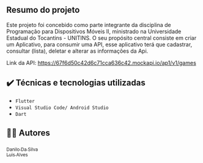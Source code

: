 ## Resumo do projeto
Este projeto foi concebido como parte integrante da disciplina de Programação para Dispositivos Móveis II, ministrado na Universidade Estadual do Tocantins - UNITINS. O seu propósito central consiste em criar um Aplicativo, para consumir uma API, esse aplicativo terá que cadastrar, consultar (lista), deletar e alterar as informações da Api. 

Link da API: https://67f6d50c42d6c71cca636c42.mockapi.io/ap1/v1/games
## ✔️ Técnicas e tecnologias utilizadas

- ``Flutter``
- ``Visual Studio Code/ Android Studio``
- ``Dart``

## 👨‍💻 Autores
[<sub>Danilo Da Silva</sub>](https://github.com/DaniloDaSilvaMoreira) 
[<br><sub>Luis Alves</sub>](https://github.com/alvesluis311)

